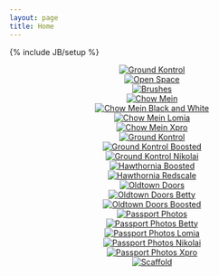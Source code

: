 ```yaml
---
layout: page
title: Home
---
```

{% include JB/setup %}

<center><div class="index-photo">
<a href="/photos/around_town_-_portland,_oregon/ground_kontrol.jpg" title="Ground Kontrol"><img src="/photos/around_town_-_portland,_oregon/thumbs/ground_kontrol.jpg" alt="Ground Kontrol" /></a>
</div>
<div class="index-photo">
<a href="/photos/around_town_-_portland,_oregon/open_space.jpg" title="Open Space"><img src="/photos/around_town_-_portland,_oregon/thumbs/open_space.jpg" alt="Open Space" /></a>
</div>
<div class="index-photo">
<a href="/photos/art_fills_the_void/brushes.jpg" title="Brushes"><img src="/photos/art_fills_the_void/thumbs/brushes.jpg" alt="Brushes" /></a>
</div>
<div class="index-photo">
<a href="/photos/choose_your_own_adventafilter/chow_mein.jpg" title="Chow Mein"><img src="/photos/choose_your_own_adventafilter/thumbs/chow_mein.jpg" alt="Chow Mein" /></a>
</div>
<div class="index-photo">
<a href="/photos/choose_your_own_adventafilter/chow_mein_bw.jpg" title="Chow Mein Black and White"><img src="/photos/choose_your_own_adventafilter/thumbs/chow_mein_bw.jpg" alt="Chow Mein Black and White" /></a>
</div>
<div class="index-photo">
<a href="/photos/choose_your_own_adventafilter/chow_mein_lomia.jpg" title="Chow Mein Lomia"><img src="/photos/choose_your_own_adventafilter/thumbs/chow_mein_lomia.jpg" alt="Chow Mein Lomia" /></a>
</div>
<div class="index-photo">
<a href="/photos/choose_your_own_adventafilter/chow_mein_xpro.jpg" title="Chow Mein Xpro"><img src="/photos/choose_your_own_adventafilter/thumbs/chow_mein_xpro.jpg" alt="Chow Mein Xpro" /></a>
</div>
<div class="index-photo">
<a href="/photos/choose_your_own_adventafilter/ground_kontrol.jpg" title="Ground Kontrol"><img src="/photos/choose_your_own_adventafilter/thumbs/ground_kontrol.jpg" alt="Ground Kontrol" /></a>
</div>
<div class="index-photo">
<a href="/photos/choose_your_own_adventafilter/ground_kontrol_boosted.jpg" title="Ground Kontrol Boosted"><img src="/photos/choose_your_own_adventafilter/thumbs/ground_kontrol_boosted.jpg" alt="Ground Kontrol Boosted" /></a>
</div>
<div class="index-photo">
<a href="/photos/choose_your_own_adventafilter/ground_kontrol_nikolai.jpg" title="Ground Kontrol Nikolai"><img src="/photos/choose_your_own_adventafilter/thumbs/ground_kontrol_nikolai.jpg" alt="Ground Kontrol Nikolai" /></a>
</div>
<div class="index-photo">
<a href="/photos/choose_your_own_adventafilter/hawthornia_boosted.jpg" title="Hawthornia Boosted"><img src="/photos/choose_your_own_adventafilter/thumbs/hawthornia_boosted.jpg" alt="Hawthornia Boosted" /></a>
</div>
<div class="index-photo">
<a href="/photos/choose_your_own_adventafilter/hawthornia_redscale.jpg" title="Hawthornia Redscale"><img src="/photos/choose_your_own_adventafilter/thumbs/hawthornia_redscale.jpg" alt="Hawthornia Redscale" /></a>
</div>
<div class="index-photo">
<a href="/photos/choose_your_own_adventafilter/oldtown_doors.jpg" title="Oldtown Doors"><img src="/photos/choose_your_own_adventafilter/thumbs/oldtown_doors.jpg" alt="Oldtown Doors" /></a>
</div>
<div class="index-photo">
<a href="/photos/choose_your_own_adventafilter/oldtown_doors_betty.jpg" title="Oldtown Doors Betty"><img src="/photos/choose_your_own_adventafilter/thumbs/oldtown_doors_betty.jpg" alt="Oldtown Doors Betty" /></a>
</div>
<div class="index-photo">
<a href="/photos/choose_your_own_adventafilter/oldtown_doors_boosted.jpg" title="Oldtown Doors Boosted"><img src="/photos/choose_your_own_adventafilter/thumbs/oldtown_doors_boosted.jpg" alt="Oldtown Doors Boosted" /></a>
</div>
<div class="index-photo">
<a href="/photos/choose_your_own_adventafilter/passport_photos.jpg" title="Passport Photos"><img src="/photos/choose_your_own_adventafilter/thumbs/passport_photos.jpg" alt="Passport Photos" /></a>
</div>
<div class="index-photo">
<a href="/photos/choose_your_own_adventafilter/passport_photos_betty.jpg" title="Passport Photos Betty"><img src="/photos/choose_your_own_adventafilter/thumbs/passport_photos_betty.jpg" alt="Passport Photos Betty" /></a>
</div>
<div class="index-photo">
<a href="/photos/choose_your_own_adventafilter/passport_photos_lomia.jpg" title="Passport Photos Lomia"><img src="/photos/choose_your_own_adventafilter/thumbs/passport_photos_lomia.jpg" alt="Passport Photos Lomia" /></a>
</div>
<div class="index-photo">
<a href="/photos/choose_your_own_adventafilter/passport_photos_nikolai.jpg" title="Passport Photos Nikolai"><img src="/photos/choose_your_own_adventafilter/thumbs/passport_photos_nikolai.jpg" alt="Passport Photos Nikolai" /></a>
</div>
<div class="index-photo">
<a href="/photos/choose_your_own_adventafilter/passport_photos_xpro.jpg" title="Passport Photos Xpro"><img src="/photos/choose_your_own_adventafilter/thumbs/passport_photos_xpro.jpg" alt="Passport Photos Xpro" /></a>
</div>
<div class="index-photo">
<a href="/photos/choose_your_own_adventafilter/scaffold.jpg" title="Scaffold"><img src="/photos/choose_your_own_adventafilter/thumbs/scaffold.jpg" alt="Scaffold" /></a>
</div>
</center>
